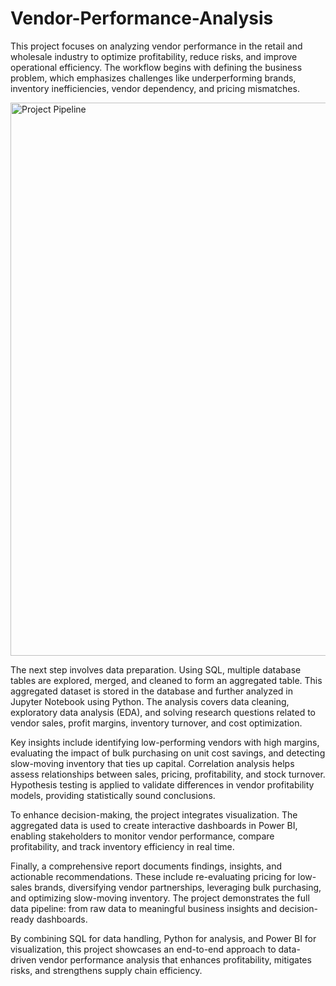 # Vendor-Performance-Analysis



This project focuses on analyzing vendor performance in the retail and wholesale industry to optimize profitability, reduce risks, and improve operational efficiency. The workflow begins with defining the business problem, which emphasizes challenges like underperforming brands, inventory inefficiencies, vendor dependency, and pricing mismatches.

<img width="1437" height="885" alt="Project Pipeline" src="https://github.com/user-attachments/assets/1be9ef0e-108c-4033-81ca-eb7d726dd26e" />


The next step involves data preparation. Using SQL, multiple database tables are explored, merged, and cleaned to form an aggregated table. This aggregated dataset is stored in the database and further analyzed in Jupyter Notebook using Python. The analysis covers data cleaning, exploratory data analysis (EDA), and solving research questions related to vendor sales, profit margins, inventory turnover, and cost optimization.

Key insights include identifying low-performing vendors with high margins, evaluating the impact of bulk purchasing on unit cost savings, and detecting slow-moving inventory that ties up capital. Correlation analysis helps assess relationships between sales, pricing, profitability, and stock turnover. Hypothesis testing is applied to validate differences in vendor profitability models, providing statistically sound conclusions.

To enhance decision-making, the project integrates visualization. The aggregated data is used to create interactive dashboards in Power BI, enabling stakeholders to monitor vendor performance, compare profitability, and track inventory efficiency in real time.

Finally, a comprehensive report documents findings, insights, and actionable recommendations. These include re-evaluating pricing for low-sales brands, diversifying vendor partnerships, leveraging bulk purchasing, and optimizing slow-moving inventory. The project demonstrates the full data pipeline: from raw data to meaningful business insights and decision-ready dashboards.

By combining SQL for data handling, Python for analysis, and Power BI for visualization, this project showcases an end-to-end approach to data-driven vendor performance analysis that enhances profitability, mitigates risks, and strengthens supply chain efficiency.
